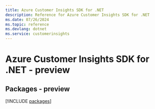 ```yaml
---
title: Azure Customer Insights SDK for .NET
description: Reference for Azure Customer Insights SDK for .NET
ms.date: 07/26/2024
ms.topic: reference
ms.devlang: dotnet
ms.service: customerinsights
---
```

# Azure Customer Insights SDK for .NET - preview
## Packages - preview
[!INCLUDE [packages](customer-insights-index.md)]